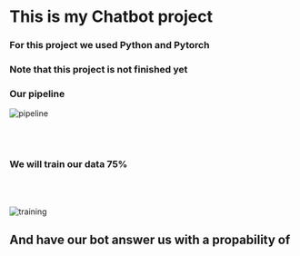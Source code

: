 # This is my Chatbot project 

### For this project we used Python and Pytorch

### Note that this project is not finished yet

### Our pipeline


![pipeline](https://user-images.githubusercontent.com/65974766/138504762-1cf9b54b-af79-483c-a3b3-8564a4ff4bf0.jpg)

<br><br>

### We will train our data 75%

<br>
<br>

![training](https://user-images.githubusercontent.com/65974766/138504971-6a10bc8e-0dd4-49ec-b691-64b0456c3b95.jpg)

## And have our bot answer us with a propability of 
